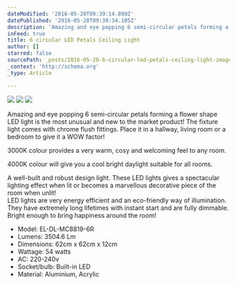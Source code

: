 ```yaml
---
dateModified: '2016-05-28T09:39:14.890Z'
datePublished: '2016-05-28T09:39:34.105Z'
description: 'Amazing and eye popping 6 semi-circular petals forming a flower shape LED light is the most unusual and new to the market product! The fixture light comes with chrome flush fittings. Place it in a hallway, living room or a bedroom to give it a WOW factor!'
inFeed: true
title: 6 circular LED Petals Ceiling Light
author: []
starred: false
sourcePath: _posts/2016-05-28-6-circular-led-petals-ceiling-light-image1.md
_context: 'http://schema.org'
_type: Article

---
```

![](https://s3-us-west-2.amazonaws.com/the-grid-img/p/36111545357b36ec34d925c6e2efd75895883fb5.png)
![](https://the-grid-user-content.s3-us-west-2.amazonaws.com/195d6aa0-57dd-4afa-85fa-bda04a63b52c.png)
![](https://s3-us-west-2.amazonaws.com/the-grid-img/p/87a83069c56c379c8e118c944d25b595bba2d268.jpg)

Amazing and eye popping 6 semi-circular petals forming a flower shape LED light is the most unusual and new to the market product! The fixture light comes with chrome flush fittings. Place it in a hallway, living room or a bedroom to give it a WOW factor!

3000K colour provides a very warm, cosy and welcoming feel to any room.

4000K colour will give you a cool bright daylight suitable for all rooms.

A well-built and robust design light. These LED lights gives a spectacular lighting effect when lit or becomes a marvellous decorative piece of the room when unlit!  
LED lights are very energy efficient and an eco-friendly way of illumination. They have extremely long lifetimes with instant start and are fully dimmable. Bright enough to bring happiness around the room!

* Model: EL-DL-MC8819-6R
* Lumens: 3504.6 Lm
* Dimensions: 62cm x 62cm x 12cm
* Wattage: 54 watts
* AC: 220-240v
* Socket/bulb: Built-in LED
* Material: Aluminium, Acrylic